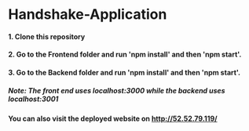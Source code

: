 # Handshake-Application

#### 1. Clone this repository
#### 2. Go to the Frontend folder and run 'npm install' and then 'npm start'.
#### 3. Go to the Backend folder and run 'npm install' and then 'npm start'.

##### Note: The front end uses localhost:3000 while the backend uses localhost:3001

#### You can also visit the deployed website on http://52.52.79.119/ 

